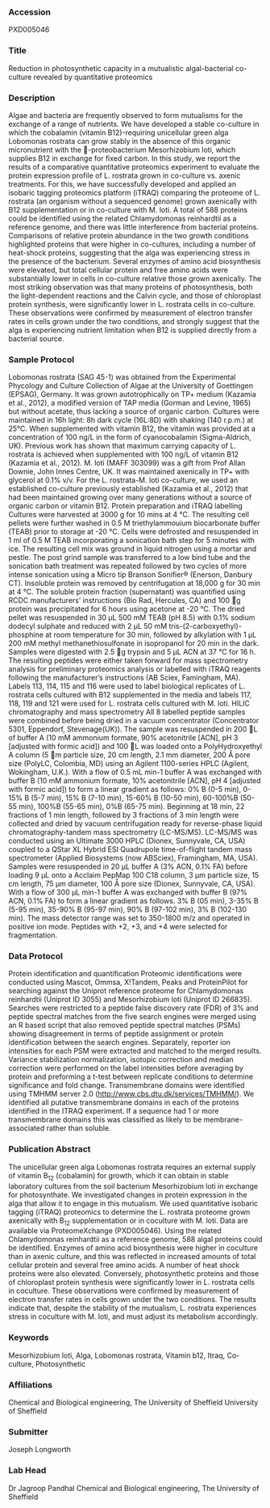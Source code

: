 ### Accession
PXD005046

### Title
Reduction in photosynthetic capacity in a mutualistic algal-bacterial co-culture revealed by quantitative proteomics

### Description
Algae and bacteria are frequently observed to form mutualisms for the exchange of a range of nutrients. We have developed a stable co-culture in which the cobalamin (vitamin B12)-requiring unicellular green alga Lobomonas rostrata can grow stably in the absence of this organic micronutrient with the -proteobacterium Mesorhizobium loti, which supplies B12 in exchange for fixed carbon.  In this study, we report the results of a comparative quantitative proteomics experiment to evaluate the protein expression profile of L. rostrata grown in co-culture vs. axenic treatments. For this, we have successfully developed and applied an isobaric tagging proteomics platform (iTRAQ) comparing the proteome of L. rostrata (an organism without a sequenced genome) grown axenically with B12 supplementation or in co-culture with M. loti. A total of 588 proteins could be identified using the related Chlamydomonas reinhardtii as a reference genome, and there was little interference from bacterial proteins. Comparisons of relative protein abundance in the two growth conditions highlighted proteins that were higher in co-cultures, including a number of heat-shock proteins, suggesting that the alga was experiencing stress in the presence of the bacterium. Several enzymes of amino acid biosynthesis were elevated, but total cellular protein and free amino acids were substantially lower in cells in co-culture relative those grown axenically. The most striking observation was that many proteins of photosynthesis, both the light-dependent reactions and the Calvin cycle, and those of chloroplast protein synthesis, were significantly lower in L. rostrata cells in co-culture. These observations were confirmed by measurement of electron transfer rates in cells grown under the two conditions, and strongly suggest that the alga is experiencing nutrient limitation when B12 is supplied directly from a bacterial source.

### Sample Protocol
Lobomonas rostrata (SAG 45-1) was obtained from the Experimental Phycology and Culture Collection of Algae at the University of Goettingen (EPSAG), Germany. It was grown autotrophically on TP+ medium (Kazamia et al., 2012), a modified version of TAP media (Gorman and Levine, 1965) but without acetate, thus lacking a source of organic carbon. Cultures were maintained in 16h light: 8h dark cycle (16L:8D) with shaking (140 r.p.m.) at 25°C. When supplemented with vitamin B12, the vitamin was provided at a concentration of 100 ng/L in the form of cyanocobalamin (Sigma-Aldrich, UK). Previous work has shown that maximum carrying capacity of L. rostrata is achieved when supplemented with 100 ng/L of vitamin B12 (Kazamia et al., 2012). M. loti (MAFF 303099) was a gift from Prof Allan Downie, John Innes Centre, UK. It was maintained axenically in TP+ with glycerol at 0.1% v/v. For the L. rostrata-M. loti co-culture, we used an established co-culture previously established (Kazamia et al., 2012) that had been maintained growing over many generations without a source of organic carbon or vitamin B12.   Protein preparation and iTRAQ labelling Cultures were harvested at 3000 g for 10 mins at 4 °C. The resulting cell pellets were further washed in 0.5 M triethylammouium biocarbonate buffer (TEAB) prior to storage at -20 °C. Cells were defrosted and resuspended in 1 ml of 0.5 M TEAB incorporating a sonication bath step for 5 minutes with ice. The resulting cell mix was ground in liquid nitrogen using a mortar and pestle. The post grind sample was transferred to a low bind tube and the sonication bath treatment was repeated followed by two cycles of more intense sonication using a Micro tip Branson Sonifier® (Enerson, Danbury CT). Insoluble protein was removed by centrifugation at 18,000 g for 30 min at 4 °C. The soluble protein fraction (supernatant) was quantified using RCDC manufacturers’ instructions (Bio Rad, Hercules, CA) and 100 g protein was precipitated for 6 hours using acetone at -20 °C. The dried pellet was resuspended in 30 µL 500 mM TEAB (pH 8.5) with 0.1% sodium dodecyl sulphate and reduced with 2 µL 50 mM tris-(2-carboxyethyl)-phosphine at room temperature for 30 min, followed by alkylation with 1 µL 200 mM methyl methanethiosulfonate in isopropanol for 20 min in the dark. Samples were digested with 2.5 g trypsin and 5 µL ACN at 37 °C for 16 h. The resulting peptides were either taken forward for mass spectrometry analysis for preliminary proteomics analysis or labelled with iTRAQ reagents following the manufacturer’s instructions (AB Sciex, Famingham, MA). Labels 113, 114, 115 and 116 were used to label biological replicates of L. rostrata cells cultured with B12 supplemented in the media and labels 117, 118, 119 and 121 were used for L. rostrata cells cultured with M. loti.  HILIC chromatography and mass spectrometry All 8 labelled peptide samples were combined before being dried in a vacuum concentrator (Concentrator 5301, Eppendorf, Stevenage(UK)). The sample was resuspended in 200 L of buffer A (10 mM ammonium formate, 90% acetonitrile [ACN], pH 3 [adjusted with formic acid]) and 100 L was loaded onto a PolyHydroxyethyl A column (5 m particle size, 20 cm length, 2.1 mm diameter, 200 Å pore size (PolyLC, Colombia, MD) using an Agilent 1100-series HPLC (Agilent, Wokingham, U.K.). With a flow of 0.5 mL min-1 buffer A was exchanged with buffer B (10 mM ammonium formate, 10% acetonitrile [ACN], pH 4 [adjusted with formic acid]) to form a linear gradient as follows: 0% B (0-5 min), 0-15% B (5-7 min), 15% B (7-10 min), 15-60% B (10-50 min), 60-100%B (50-55 min), 100%B (55-65 min), 0%B (65-75 min). Beginning at 18 min, 22 fractions of 1 min length, followed by 3 fractions of 3 min length were collected and dried by vacuum centrifugation ready for reverse-phase liquid chromatography-tandem mass spectrometry (LC-MS/MS).  LC-MS/MS was conducted using an Ultimate 3000 HPLC (Dionex, Sunnyvale, CA, USA) coupled to a QStar XL Hybrid ESI Quadrupole time-of-flight tandem mass spectrometer (Applied Biosystems (now ABSciex), Framingham, MA, USA). Samples were resuspended in 20 µL buffer A (3% ACN, 0.1% FA) before loading 9 µL onto a Acclaim PepMap 100 C18 column, 3 µm particle size, 15 cm length, 75 µm diameter, 100 Å pore size (Dionex, Sunnyvale, CA, USA). With a flow of 300 µL min-1 buffer A was exchanged with buffer B (97% ACN, 0.1% FA) to form a linear gradient as follows. 3% B (05 min), 3-35% B (5-95 min), 35-90% B (95-97 min), 90% B (97-102 min), 3% B (102-130 min). The mass detector range was set to 350-1800 m/z and operated in positive ion mode. Peptides with +2, +3, and +4 were selected for fragmentation.

### Data Protocol
Protein identification and quantification Proteomic identifications were conducted using Mascot, Ommsa, X!Tandem, Peaks and ProteinPilot for searching against the Uniprot reference proteome for Chlamydomonas reinhardtii (Uniprot ID 3055) and Mesorhizobium loti (Uniprot ID 266835). Searches were restricted to a peptide false discovery rate (FDR) of 3% and peptide spectral matches from the five search engines were merged using an R based script that also removed peptide spectral matches (PSMs) showing disagreement in terms of peptide assignment or protein identification between the search engines. Separately, reporter ion intensities for each PSM were extracted and matched to the merged results. Variance stabilization normalization, isotopic correction and median correction were performed on the label intensities before averaging by protein and preforming a t-test between replicate conditions to determine significance and fold change. Transmembrane domains were identified using TMHMM server 2.0 (http://www.cbs.dtu.dk/services/TMHMM/). We identified all putative transmembrane domains in each of the proteins identified in the ITRAQ experiment. If a sequence had 1 or more transmembrane domains this was classified as likely to be membrane-associated rather than soluble.

### Publication Abstract
The unicellular green alga Lobomonas rostrata requires an external supply of vitamin B<sub>12</sub> (cobalamin) for growth, which it can obtain in stable laboratory cultures from the soil bacterium Mesorhizobium loti in exchange for photosynthate. We investigated changes in protein expression in the alga that allow it to engage in this mutualism. We used quantitative isobaric tagging (iTRAQ) proteomics to determine the L.&#xa0;rostrata proteome grown axenically with B<sub>12</sub> supplementation or in coculture with M.&#xa0;loti. Data are available via ProteomeXchange (PXD005046). Using the related Chlamydomonas reinhardtii as a reference genome, 588 algal proteins could be identified. Enzymes of amino acid biosynthesis were higher in coculture than in axenic culture, and this was reflected in increased amounts of total cellular protein and several free amino acids. A number of heat shock proteins were also elevated. Conversely, photosynthetic proteins and those of chloroplast protein synthesis were significantly lower in L.&#xa0;rostrata cells in coculture. These observations were confirmed by measurement of electron transfer rates in cells grown under the two conditions. The results indicate that, despite the stability of the mutualism, L.&#xa0;rostrata experiences stress in coculture with M.&#xa0;loti, and must adjust its metabolism accordingly.

### Keywords
Mesorhizobium loti, Alga, Lobomonas rostrata, Vitamin b12, Itraq, Co-culture, Photosynthetic

### Affiliations
Chemical and Biological engineering, The University of Sheffield
University of Sheffield

### Submitter
Joseph Longworth

### Lab Head
Dr Jagroop Pandhal
Chemical and Biological engineering, The University of Sheffield


